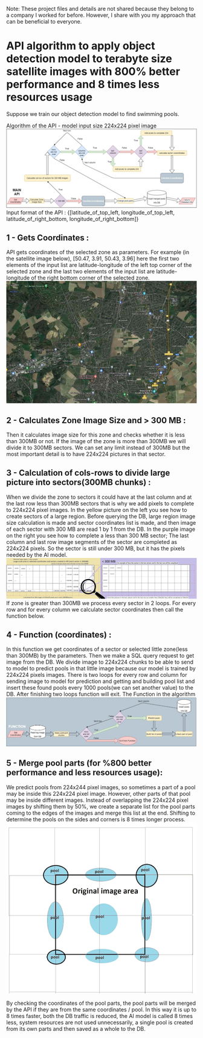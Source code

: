 Note: These project files and details are not shared because they belong to a company I worked for before. However, I share with you my approach that can be beneficial to everyone. 
# API algorithm to apply object detection model to terabyte size satellite images with 800% better performance and 8 times less resources usage
Suppose we train our object detection model to find swimming pools.

Algorithm of the API - model input size 224x224 pixel image
![algorithm](https://github.com/orhannurkan/API-algorithm-for-terabyte-size-images-/blob/main/algorithm.jpg)
Input format of the API : {[latitude_of_top_left, longitude_of_top_left, latitude_of_right_bottom, longitude_of_right_bottom]}

## 1 - Gets Coordinates : 
API gets coordinates of the selected zone as parameters. For example (in the satellite image below), [50.47, 3.91, 50.43, 3.96] here the first two elements of the input list are latitude-longitude of the left top corner of the selected zone and the last two elements of the input list are latitude-longitude of the right bottom corner of the selected zone. 
![coordinates](https://github.com/orhannurkan/API-algorithm-for-terabyte-size-images-/blob/main/coordinates.jpg)

## 2 - Calculates Zone Image Size and > 300 MB : 
Then it calculates image size for this zone and checks whether it is less than 300MB or not. If the image of the zone is more than 300MB we will divide it to 300MB sectors. We can set any limit instead of 300MB but the most important detail is to have 224x224 pictures in that sector.

## 3 - Calculation of cols-rows to divide large picture into sectors(300MB chunks) : 
When we divide the zone to sectors it could have at the last column and at the last row less than 300MB sectors that is why we add pixels to complete to 224x224 pixel images.
In the yellow picture on the left you see how to create sectors of a large region. Before querying the DB, large region image size calculation is made and sector coordinates list is made, and then image of each sector with 300 MB are read 1 by 1 from the DB.
In the purple image on the right you see how to complete a less than 300 MB sector; The last column and last row image segments of the sector are completed as 224x224 pixels. So the sector is still under 300 MB, but it has the pixels needed by the AI model.
![segments](https://github.com/orhannurkan/API-algorithm-for-terabyte-size-images-/blob/main/segments.jpg)
If zone is greater than 300MB we process every sector in 2 loops. For every row and for every column we calculate sector coordinates then call the function below.

## 4 - Function (coordinates) : 
In this function we get coordinates of a sector or selected little zone(less than 300MB) by the parameters. Then we make a SQL query request to get image from the DB. We divide image to 224x224 chunks to be able to send to model to predict pools in that little image because our model is trained by 224x224 pixels images. There is two loops for every row and column for sending image to model for prediction and getting and building pool list and insert these found pools every 1000 pools(we can set another value) to the DB. After finishing two loops function will exit.
The Function in the algorithm
![Function](https://github.com/orhannurkan/API-algorithm-for-terabyte-size-images-/blob/main/function.jpg)

## 5 - Merge pool parts (for %800 better performance and less resources usage): 
We predict pools from 224x244 pixel images, so sometimes a part of a pool may be inside this 224x224 pixel image. However, other parts of that pool may be inside different images. Instead of overlapping the 224x224 pixel images by shifting them by 50%, we create a separate list for the pool parts coming to the edges of the images and merge this list at the end. 
Shifting to determine the pools on the sides and corners is 8 times longer process.
![overlapping](https://github.com/orhannurkan/API-algorithm-for-terabyte-size-images-/blob/main/overlapping.gif)

By checking the coordinates of the pool parts, the pool parts will be merged by the API if they are from the same coordinates / pool.
In this way it is up to 8 times faster, both the DB traffic is reduced, the AI model is called 8 times less, system resources are not used unnecessarily, a single pool is created from its own parts and then saved as a whole to the DB. 

